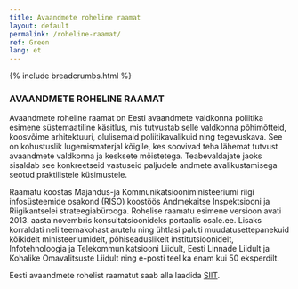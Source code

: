 ```yaml
---
title: Avaandmete roheline raamat
layout: default
permalink: /roheline-raamat/
ref: Green
lang: et
---
```

{% include breadcrumbs.html %}

### AVAANDMETE ROHELINE RAAMAT
Avaandmete roheline raamat on Eesti avaandmete valdkonna poliitika esimene süstemaatiline käsitlus, mis tutvustab selle valdkonna põhimõtteid, koosvõime arhitektuuri, olulisemaid poliitikavalikuid ning tegevuskava. See on kohustuslik lugemismaterjal kõigile, kes soovivad teha lähemat tutvust avaandmete valdkonna ja kesksete mõistetega. Teabevaldajate jaoks sisaldab see konkreetseid vastuseid paljudele andmete avalikustamisega seotud praktilistele küsimustele.

Raamatu koostas Majandus-ja Kommunikatsiooniministeeriumi riigi infosüsteemide osakond (RISO) koostöös Andmekaitse Inspektsiooni ja Riigikantselei strateegiabürooga. Rohelise raamatu esimene versioon avati 2013. aasta novembris konsultatsioonideks portaalis osale.ee. Lisaks korraldati neli teemakohast arutelu ning ühtlasi paluti muudatusettepanekuid kõikidelt ministeeriumidelt, põhiseaduslikelt institutsioonidelt, Infotehnoloogia ja Telekommunikatsiooni Liidult, Eesti Linnade Liidult ja Kohalike Omavalitsuste Liidult ning e-posti teel ka enam kui 50 eksperdilt.

Eesti avaandmete rohelist raamatut saab alla laadida [SIIT](https://www.mkm.ee/sites/default/files/avaliku-teabe-masinloetava-avalikustamise-roheline-raamat-20141125_0.odt).
